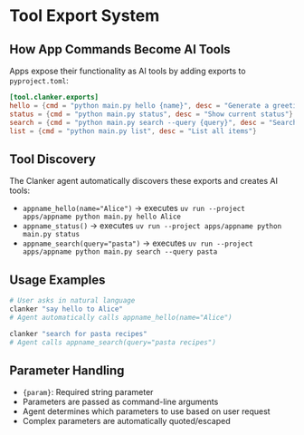 # Tool Export System

## How App Commands Become AI Tools
Apps expose their functionality as AI tools by adding exports to `pyproject.toml`:

```toml
[tool.clanker.exports]
hello = {cmd = "python main.py hello {name}", desc = "Generate a greeting"}
status = {cmd = "python main.py status", desc = "Show current status"}
search = {cmd = "python main.py search --query {query}", desc = "Search with query"}
list = {cmd = "python main.py list", desc = "List all items"}
```

## Tool Discovery
The Clanker agent automatically discovers these exports and creates AI tools:

- `appname_hello(name="Alice")` → executes `uv run --project apps/appname python main.py hello Alice`
- `appname_status()` → executes `uv run --project apps/appname python main.py status`
- `appname_search(query="pasta")` → executes `uv run --project apps/appname python main.py search --query pasta`

## Usage Examples
```bash
# User asks in natural language
clanker "say hello to Alice"
# Agent automatically calls appname_hello(name="Alice")

clanker "search for pasta recipes"
# Agent calls appname_search(query="pasta recipes")
```

## Parameter Handling
- `{param}`: Required string parameter
- Parameters are passed as command-line arguments
- Agent determines which parameters to use based on user request
- Complex parameters are automatically quoted/escaped
